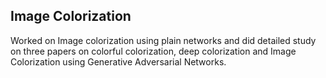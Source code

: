 
## Image Colorization

Worked on Image colorization using plain networks and did detailed study on three papers on colorful colorization, deep colorization and Image Colorization using Generative Adversarial Networks.
